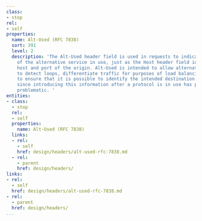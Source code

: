 ```yaml
---
class:
- stop
rel:
- self
properties:
  name: Alt-Used (RFC 7838)
  sort: 391
  level: 2
  description: 'The Alt-Used header field is used in requests to indicate the identity
    of the alternative service in use, just as the Host header field identifies the
    host and port of the origin. Alt-Used is intended to allow alternative services
    to detect loops, differentiate traffic for purposes of load balancing, and generally
    to ensure that it is possible to identify the intended destination of traffic,
    since introducing this information after a protocol is in use has proven to be
    problematic. '
entities:
- class:
  - stop
  rel:
  - self
  properties:
    name: Alt-Used (RFC 7838)
  links:
  - rel:
    - self
    href: design/headers/alt-used-rfc-7838.md
  - rel:
    - parent
    href: design/headers/
links:
- rel:
  - self
  href: design/headers/alt-used-rfc-7838.md
- rel:
  - parent
  href: design/headers/
...
```

